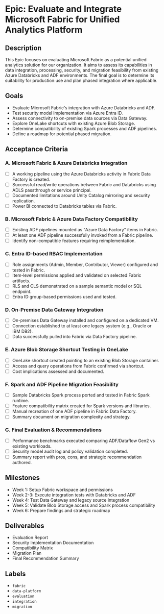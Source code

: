 # Epic: Evaluate and Integrate Microsoft Fabric for Unified Analytics Platform

## Description
This Epic focuses on evaluating Microsoft Fabric as a potential unified analytics solution for our organization. It aims to assess its capabilities in data integration, processing, security, and migration feasibility from existing Azure Databricks and ADF environments. The final goal is to determine its suitability for production use and plan phased integration where applicable.

## Goals
- Evaluate Microsoft Fabric's integration with Azure Databricks and ADF.
- Test security model implementation via Azure Entra ID.
- Assess connectivity to on-premise data sources via Data Gateway.
- Explore OneLake shortcuts with existing Azure Blob Storage.
- Determine compatibility of existing Spark processes and ADF pipelines.
- Define a roadmap for potential phased migration.

## Acceptance Criteria

### A. Microsoft Fabric & Azure Databricks Integration
- [ ] A working pipeline using the Azure Databricks activity in Fabric Data Factory is created.
- [ ] Successful read/write operations between Fabric and Databricks using ADLS passthrough or service principal.
- [ ] Documented limitations around Unity Catalog mirroring and security replication.
- [ ] Power BI connected to Databricks tables via Fabric.

### B. Microsoft Fabric & Azure Data Factory Compatibility
- [ ] Existing ADF pipelines mounted as "Azure Data Factory" items in Fabric.
- [ ] At least one ADF pipeline successfully invoked from a Fabric pipeline.
- [ ] Identify non-compatible features requiring reimplementation.

### C. Entra ID-based RBAC Implementation
- [ ] Role assignments (Admin, Member, Contributor, Viewer) configured and tested in Fabric.
- [ ] Item-level permissions applied and validated on selected Fabric artifacts.
- [ ] RLS and CLS demonstrated on a sample semantic model or SQL endpoint.
- [ ] Entra ID group-based permissions used and tested.

### D. On-Premise Data Gateway Integration
- [ ] On-premises Data Gateway installed and configured on a dedicated VM.
- [ ] Connection established to at least one legacy system (e.g., Oracle or IBM DB2).
- [ ] Data successfully pulled into Fabric via Data Factory pipeline.

### E. Azure Blob Storage Shortcut Testing in OneLake
- [ ] OneLake shortcut created pointing to an existing Blob Storage container.
- [ ] Access and query operations from Fabric confirmed via shortcut.
- [ ] Cost implications assessed and documented.

### F. Spark and ADF Pipeline Migration Feasibility
- [ ] Sample Databricks Spark process ported and tested in Fabric Spark runtime.
- [ ] Feature compatibility matrix created for Spark versions and libraries.
- [ ] Manual recreation of one ADF pipeline in Fabric Data Factory.
- [ ] Summary document on migration complexity and strategy.

### G. Final Evaluation & Recommendations
- [ ] Performance benchmarks executed comparing ADF/Dataflow Gen2 vs existing workloads.
- [ ] Security model audit log and policy validation completed.
- [ ] Summary report with pros, cons, and strategic recommendation authored.

## Milestones
- Week 1: Setup Fabric workspace and permissions
- Week 2-3: Execute integration tests with Databricks and ADF
- Week 4: Test Data Gateway and legacy source integration
- Week 5: Validate Blob Storage access and Spark process compatibility
- Week 6: Prepare findings and strategic roadmap

## Deliverables
- Evaluation Report
- Security Implementation Documentation
- Compatibility Matrix
- Migration Plan
- Final Recommendation Summary

## Labels
- `fabric`
- `data-platform`
- `evaluation`
- `integration`
- `migration`

